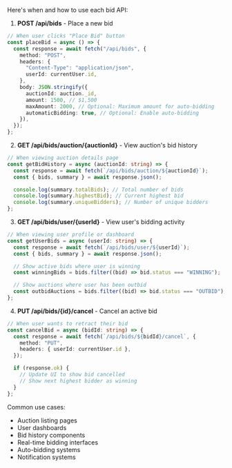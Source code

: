 Here's when and how to use each bid API:

1. **POST /api/bids** - Place a new bid

```typescript
// When user clicks "Place Bid" button
const placeBid = async () => {
  const response = await fetch("/api/bids", {
    method: "POST",
    headers: {
      "Content-Type": "application/json",
      userId: currentUser.id,
    },
    body: JSON.stringify({
      auctionId: auction._id,
      amount: 1500, // $1,500
      maxAmount: 2000, // Optional: Maximum amount for auto-bidding
      automaticBidding: true, // Optional: Enable auto-bidding
    }),
  });
};
```

2. **GET /api/bids/auction/{auctionId}** - View auction's bid history

```typescript
// When viewing auction details page
const getBidHistory = async (auctionId: string) => {
  const response = await fetch(`/api/bids/auction/${auctionId}`);
  const { bids, summary } = await response.json();

  console.log(summary.totalBids); // Total number of bids
  console.log(summary.highestBid); // Current highest bid
  console.log(summary.uniqueBidders); // Number of unique bidders
};
```

3. **GET /api/bids/user/{userId}** - View user's bidding activity

```typescript
// When viewing user profile or dashboard
const getUserBids = async (userId: string) => {
  const response = await fetch(`/api/bids/user/${userId}`);
  const { bids, summary } = await response.json();

  // Show active bids where user is winning
  const winningBids = bids.filter((bid) => bid.status === "WINNING");

  // Show auctions where user has been outbid
  const outbidAuctions = bids.filter((bid) => bid.status === "OUTBID");
};
```

4. **PUT /api/bids/{id}/cancel** - Cancel an active bid

```typescript
// When user wants to retract their bid
const cancelBid = async (bidId: string) => {
  const response = await fetch(`/api/bids/${bidId}/cancel`, {
    method: "PUT",
    headers: { userId: currentUser.id },
  });

  if (response.ok) {
    // Update UI to show bid cancelled
    // Show next highest bidder as winning
  }
};
```

Common use cases:

- Auction listing pages
- User dashboards
- Bid history components
- Real-time bidding interfaces
- Auto-bidding systems
- Notification systems
